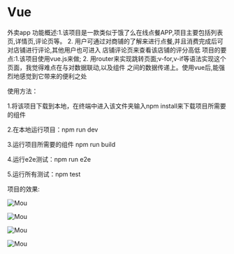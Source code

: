 # Vue
外卖app
功能概述:1.该项目是一款类似于饿了么在线点餐APP,项目主要包括列表页,详情页,评论页等。
                 2. 用户可通过对商铺的了解来进行点餐,并且消费完成后可对店铺进行评论,其他用户也可进入 店铺评论页来查看该店铺的评分高低
项目的要点:1.该项目使用vue.js来做;
                    2. 用router来实现跳转页面;v-for,v-if等语法实现这个页面，我觉得难点在与对数据联动,以及组件 之间的数据传递上。使用vue后,能强烈地感觉到它带来的便利之处
                    

使用方法：

1.将该项目下载到本地，在终端中进入该文件夹输入npm install来下载项目所需要的组件

2.在本地运行项目：npm run dev

3.运行项目所需要的组件 npm run build

4.运行e2e测试：npm run e2e

5.运行所有测试：npm test

项目的效果:

![Mou](https://camo.githubusercontent.com/5b78ba6810a4c9364144f7a39cc6842f11ea278e/687474703a2f2f61312e717069632e636e2f7073623f2f563132755038506b3365555138672f3872597567394a4d41744179584c504d73635767504a44767871526e4b2a724c497775706a766634366773212f622f644e3441414141414141414126626f3d67414a304241414141414146423959212672663d7669657765725f34)



![Mou](https://camo.githubusercontent.com/412302335bf0dc329b7171be5b1d1694c885ac26/687474703a2f2f61332e717069632e636e2f7073623f2f563132755038506b3365555138672f674c72596b6b374a456e493244714a383745693274574e6b6a6e39613456577a4b30517a7732544f624a41212f622f64486b42414141414141414126626f3d67414a304241414141414146414e45212672663d7669657765725f34)

![Mou](https://camo.githubusercontent.com/c5c71e9e42638771ebd3ba73a81c195605e5656d/687474703a2f2f61332e717069632e636e2f7073623f2f563132755038506b3365555138672f3036716470342a526b6b4135735079343472492a4c6c4f3946574f2a304d4b6f327a617a71417759363851212f622f64486b42414141414141414126626f3d67414a764251414141414146414d73212672663d7669657765725f34)


![Mou](https://camo.githubusercontent.com/9811f7913f7794f8b32b7ec273c32462fced1622/687474703a2f2f61332e717069632e636e2f7073623f2f563132755038506b3365555138672f7171533652776861416e504b663479376178744b5a364f346f2e594d6b496e394733506e505a6b6f68554d212f622f644e3041414141414141414126626f3d67414c334341414141414146414634212672663d7669657765725f34)
                    